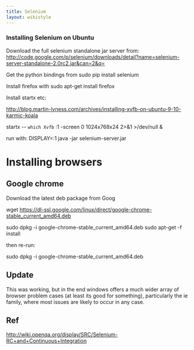 ```yaml
---
title: Selenium
layout: wikistyle
---
```


### Installing Selenium on Ubuntu

Download the full selenium standalone jar server from:
  http://code.google.com/p/selenium/downloads/detail?name=selenium-server-standalone-2.0rc2.jar&can=2&q=

Get the python bindings from
  sudo pip install selenium

Install firefox with
  sudo apt-get install firefox

Install startx etc:

http://blog.martin-lyness.com/archives/installing-xvfb-on-ubuntu-9-10-karmic-koala


startx -- `which Xvfb` :1 -screen 0 1024x768x24 2>&1 >/dev/null &

run with:
DISPLAY=:1 java -jar selenium-server.jar


Installing browsers
====================

Google chrome
--------------
Download the latest deb package from Goog

wget https://dl-ssl.google.com/linux/direct/google-chrome-stable_current_amd64.deb

sudo dpkg -i google-chrome-stable_current_amd64.deb 
sudo apt-get -f install

then re-run:

sudo dpkg -i google-chrome-stable_current_amd64.deb 



Update
-------

This was working, but in the end windows offers a much wider array of
browser problem cases (at least its good for something), particularly
the ie family, where most issues are likely to occur in any case.


Ref
--------
http://wiki.openqa.org/display/SRC/Selenium-RC+and+Continuous+Integration




